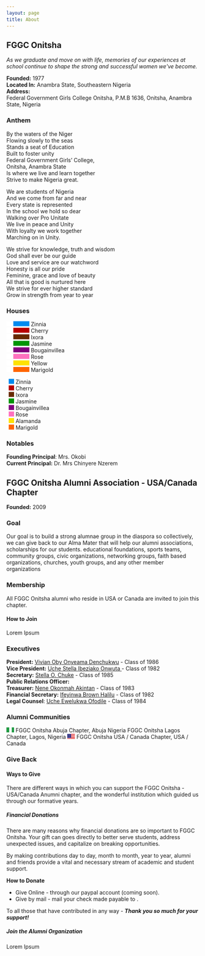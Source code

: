 ```yaml
---
layout: page
title: About
---
```


## FGGC Onitsha

*As we graduate and move on with life, memories of our experiences at school continue to shape the strong and successful women we've become.*

**Founded:** 1977  
**Located In:** Anambra State, Southeastern Nigeria  
**Address:**  
Federal Government Girls College Onitsha,
P.M.B 1636,
Onitsha, Anambra State,
Nigeria

### Anthem
By the waters of the Niger  
Flowing slowly to the seas  
Stands a seat of Education   
Built to foster unity  
Federal Government Girls’ College,   
Onitsha, Anambra State  
Is where we live and learn together   
Strive to make Nigeria great.  

We are students of Nigeria  
And we come from far and near  
Every state is represented  
In the school we hold so dear  
Walking over Pro Unitate  
We live in peace and Unity  
With loyalty we work together  
Marching on in Unity.

We strive for knowledge, truth and wisdom  
God shall ever be our guide  
Love and service are our watchword  
Honesty is all our pride  
Feminine, grace and love of beauty  
All that is good is nurtured here  
We strive for ever higher standard  
Grow in strength from year to year  

### Houses  
![Blue](images/blue.gif) Zinnia   
![Red](images/red.gif) Cherry   
![Brown](images/brown.gif) Ixora   
![Green](images/green.gif) Jasmine   
![Purple](images/purple.gif) Bougainvillea   
![Pink](images/pink.gif) Rose   
![Yellow](images/yellow.gif) Yellow   
![Orange](images/orange.gif) Marigold   

<img src="images/blue.gif" width="20" height="13"> Zinnia   
<img src="images/red.gif" width="20" height="13"> Cherry    
<img src="images/brown.gif" width="20" height="13"> Ixora  
<img src="images/green.gif" width="20" height="13"> Jasmine  
<img src="images/purple.gif" width="20" height="13"> Bougainvillea  
<img src="images/pink.gif" width="20" height="13"> Rose  
<img src="images/yellow.gif" width="20" height="13"> Alamanda  
<img src="images/orange.gif" width="20" height="13"> Marigold 

### Notables
**Founding Principal**: Mrs. Okobi  
**Current Principal:** Dr. Mrs Chinyere Nzerem   


## FGGC Onitsha Alumni Association - USA/Canada Chapter
**Founded:** 2009

### Goal 

Our goal is to build a strong alumnae group in the diaspora so collectively, we can give back to our Alma Mater that will help our alumni associations, scholarships for our students. educational foundations, sports teams, community groups, civic organizations, networking groups, faith based organizations, churches, youth groups, and any other member organizations

### Membership
All FGGC Onitsha alumni who reside in USA or Canada are invited to join this chapter.

#### How to Join
Lorem Ipsum

### Executives

**President:**  <a href="#mailto:vivian.onyeama@fggconitsha.com" class="email">Vivian Oby Onyeama Denchukwu</a> - Class of 1986  
**Vice President:** <a href="#mailto:stella.ibeziako@fggconitsha.com" class="email">Uche Stella Ibeziako Onwuta </a>- Class of 1982  
**Secretary:** <a href="#mailto:stella.chuke@fggconitsha.com" class="email">Stella O. Chuke</a> - Class of 1985  
**Public Relations Officer:**    
**Treasurer:** <a href="#mailto:nene.okonmah@fggconitsha.com" class="email">Nene Okonmah Akintan</a> - Class of 1983  
**Financial Secretary:** <a href="#mailto:ifeyinwa.brown@fggconitsha.com" class="email">Ifeyinwa Brown Halilu</a> - Class of 1982  
**Legal Counsel**: <a href="#mailto:uche.ewelukwa@fggconitsha.com" class="email">Uche Ewelukwa Ofodile</a> - Class of 1984


### Alumni Communities
<img src="images/nigflag.gif" width="20" height="13">   
FGGC Onitsha Abuja Chapter, Abuja Nigeria   
FGGC Onitsha Lagos Chapter, Lagos, Nigeria  

<img src="images/usaflag.gif" width="20" height="13">   
FGGC Onitsha USA / Canada Chapter, USA / Canada

### Give Back
#### Ways to Give
There are different ways in which you can support the FGGC Onitsha - USA/Canada Anumni chapter, and the wonderful institution which guided us through our formative years.

##### Financial Donations
There are many reasons why financial donations are so important to FGGC Onitsha. Your gift can goes directly to better serve students, address unexpected issues, and capitalize on breaking opportunities. 

By making contributions day to day, month to month, year to year, alumni and friends provide a vital and necessary stream of academic and student support.

**How to Donate**        
 
* Give Online - through our paypal account (coming soon).  
* Give by mail - mail your check made payable to .

To all those that have contributed in any way - **_Thank you so much for your support!_**

##### Join the Alumni Organization
Lorem Ipsum